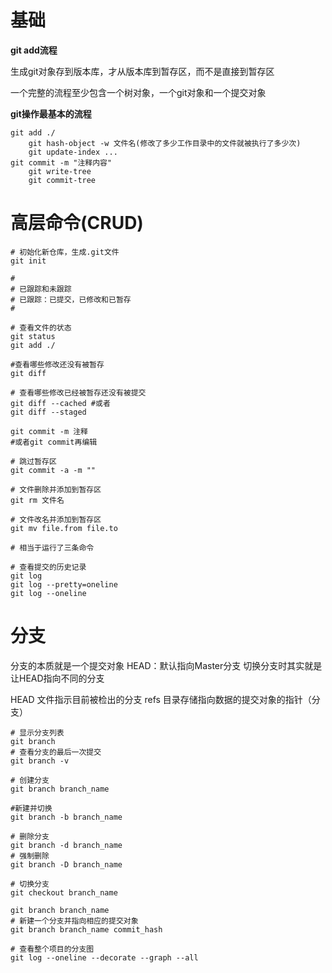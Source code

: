 # 基础
**git add流程**

生成git对象存到版本库，才从版本库到暂存区，而不是直接到暂存区

一个完整的流程至少包含一个树对象，一个git对象和一个提交对象

**git操作最基本的流程**
```shell
git add ./
    git hash-object -w 文件名(修改了多少工作目录中的文件就被执行了多少次)
    git update-index ...
git commit -m "注释内容"
    git write-tree
    git commit-tree
```

# 高层命令(CRUD)
```shell
# 初始化新仓库，生成.git文件
git init

# 
# 已跟踪和未跟踪
# 已跟踪：已提交，已修改和已暂存
# 

# 查看文件的状态
git status
git add ./

#查看哪些修改还没有被暂存
git diff

# 查看哪些修改已经被暂存还没有被提交
git diff --cached #或者
git diff --staged

git commit -m 注释
#或者git commit再编辑

# 跳过暂存区
git commit -a -m ""

# 文件删除并添加到暂存区
git rm 文件名

# 文件改名并添加到暂存区
git mv file.from file.to

# 相当于运行了三条命令

# 查看提交的历史记录
git log
git log --pretty=oneline
git log --oneline
```

# 分支
分支的本质就是一个提交对象
HEAD：默认指向Master分支 切换分支时其实就是让HEAD指向不同的分支

HEAD 文件指示目前被检出的分支
refs 目录存储指向数据的提交对象的指针（分支）
```shell
# 显示分支列表
git branch
# 查看分支的最后一次提交
git branch -v

# 创建分支
git branch branch_name

#新建并切换
git branch -b branch_name

# 删除分支
git branch -d branch_name
# 强制删除
git branch -D branch_name

# 切换分支
git checkout branch_name

git branch branch_name 
# 新建一个分支并指向相应的提交对象
git branch branch_name commit_hash

# 查看整个项目的分支图
git log --oneline --decorate --graph --all
```